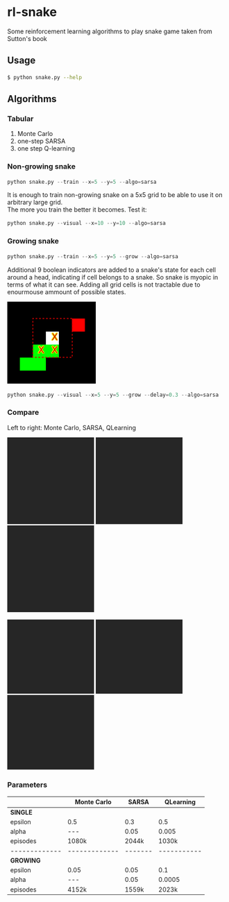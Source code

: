 # rl-snake
Some reinforcement learning algorithms to play snake game taken from Sutton's book

## Usage

```bash
$ python snake.py --help
```

## Algorithms

### Tabular

1. Monte Carlo
2. one-step SARSA
3. one step Q-learning

### Non-growing snake
```python
python snake.py --train --x=5 --y=5 --algo=sarsa
```

It is enough to train non-growing snake on a 5x5 grid to be able to use it on arbitrary large grid. \
The more you train the better it becomes. Test it:
```python
python snake.py --visual --x=10 --y=10 --algo=sarsa
```

### Growing snake
```python
python snake.py --train --x=5 --y=5 --grow --algo=sarsa
```

Additional 9 boolean indicators are added to a snake's state for each cell around a head, indicating if cell belongs to a snake. So snake is myopic in terms of what it can see. Adding all grid cells is not tractable due to enourmouse ammount of possible states.

![](etc/head-state.png)

```python
python snake.py --visual --x=5 --y=5 --grow --delay=0.3 --algo=sarsa
```

### Compare

Left to right: Monte Carlo, SARSA, QLearning

<img src="etc/mc-single.gif" title="Monte Carlo (single)" width="200"/> <img src="etc/sarsa-single.gif" title="SARSA (single)" width="200"/> <img src="etc/ql-single.gif" title="QLearning (single)" width="200"/>

<img src="etc/mc-growing.gif" title="Monte Carlo (growing)" width="200"/> <img src="etc/sarsa-growing.gif" title="SARSA (growing)" width="200"/> <img src="etc/ql-growing.gif" title="QLearning (growing)" width="200"/>


### Parameters

|             | Monte Carlo | SARSA | QLearning |
|-------------|-------------|-------|-----------|
| **SINGLE**  |             |       |           |
| epsilon     | 0.5         | 0.3   | 0.5       |
| alpha       | ---         | 0.05  | 0.005     |
| episodes    | 1080k       | 2044k | 1030k     |
|-------------|-------------|-------|-----------|
| **GROWING** |             |       |           |
| epsilon     | 0.05        | 0.05  | 0.1       |
| alpha       | ---         | 0.05  | 0.0005    |
| episodes    | 4152k       | 1559k | 2023k     |
